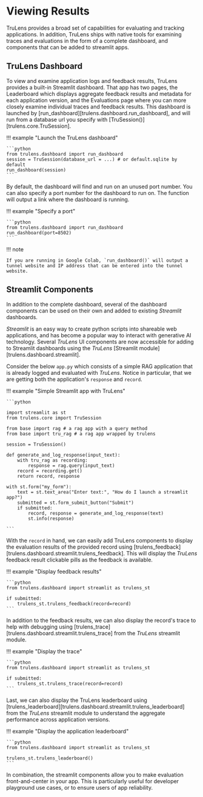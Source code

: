 # Viewing Results

TruLens provides a broad set of capabilities for evaluating and tracking applications. In addition, TruLens ships with native tools for examining traces and evaluations in the form of a complete dashboard, and components that can be added to streamlit apps.

## TruLens Dashboard

To view and examine application logs and feedback results, TruLens provides a built-in Streamlit dashboard. That app has two pages, the Leaderboard which displays aggregate feedback results and metadata for each application version, and the Evaluations page where you can more closely examine individual traces and feedback results. This dashboard is launched by [run_dashboard][trulens.dashboard.run_dashboard], and will run from a database url you specify with  [TruSession()][trulens.core.TruSession].

!!! example "Launch the TruLens dashboard"

    ```python
    from trulens.dashboard import run_dashboard
    session = TruSession(database_url = ...) # or default.sqlite by default
    run_dashboard(session)
    ```

By default, the dashboard will find and run on an unused port number. You can also specify a port number for the dashboard to run on. The function will output a link where the dashboard is running.

!!! example "Specify a port"

    ```python
    from trulens.dashboard import run_dashboard
    run_dashboard(port=8502)
    ```

!!! note

    If you are running in Google Colab, `run_dashboard()` will output a tunnel website and IP address that can be entered into the tunnel website.


## Streamlit Components

In addition to the complete dashboard, several of the dashboard components can be used on their own and added to existing _Streamlit_ dashboards.

_Streamlit_ is an easy way to create python scripts into shareable web applications, and has become a popular way to interact with generative AI technology. Several _TruLens_ UI components are now accessible for adding to Streamlit dashboards using the _TruLens_ [Streamlit module][trulens.dashboard.streamlit].

Consider the below `app.py` which consists of a simple RAG application that is already logged and evaluated with _TruLens_. Notice in particular, that we are getting both the application's `response` and `record`.

!!! example "Simple Streamlit app with TruLens"

    ```python

    import streamlit as st
    from trulens.core import TruSession

    from base import rag # a rag app with a query method
    from base import tru_rag # a rag app wrapped by trulens

    session = TruSession()

    def generate_and_log_response(input_text):
        with tru_rag as recording:
            response = rag.query(input_text)
        record = recording.get()
        return record, response

    with st.form("my_form"):
        text = st.text_area("Enter text:", "How do I launch a streamlit app?")
        submitted = st.form_submit_button("Submit")
        if submitted:
            record, response = generate_and_log_response(text)
            st.info(response)

    ```

With the `record` in hand, we can easily add TruLens components to display the evaluation results of the provided record using [trulens_feedback][trulens.dashboard.streamlit.trulens_feedback]. This will display the _TruLens_ feedback result clickable pills as the feedback is available.

!!! example "Display feedback results"

    ```python
    from trulens.dashboard import streamlit as trulens_st

    if submitted:
        trulens_st.trulens_feedback(record=record)
    ```

In addition to the feedback results, we can also display the record's trace to help with debugging using [trulens_trace][trulens.dashboard.streamlit.trulens_trace] from the _TruLens_ streamlit module.

!!! example "Display the trace"

    ```python
    from trulens.dashboard import streamlit as trulens_st

    if submitted:
        trulens_st.trulens_trace(record=record)
    ```

Last, we can also display the TruLens leaderboard using [trulens_leaderboard][trulens.dashboard.streamlit.trulens_leaderboard] from the _TruLens_ streamlit module to understand the aggregate performance across application versions.

!!! example "Display the application leaderboard"

    ```python
    from trulens.dashboard import streamlit as trulens_st

    trulens_st.trulens_leaderboard()
    ```

In combination, the streamlit components allow you to make evaluation front-and-center in your app. This is particularly useful for developer playground use cases, or to ensure users of app reliability.
